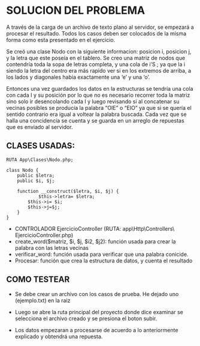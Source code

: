 # SOLUCION DEL PROBLEMA
	
A través de la carga de un archivo de texto plano al servidor, se empezará a procesar el resultado. Todos los casos deben ser colocados de la misma forma como esta presentado en el ejercicio.

Se creó una clase Nodo con la siguiente informacion: posicion i, posicion j, y la letra que este poseía en el tablero. Se creo una matriz de nodos que contendría toda la sopa de letras completa, y una cola de i’S ; ya que la i siendo la letra del centro era más rapido ver si en los extremos de arriba, a los lados y diagonales habia exactamente una ‘e’ y una ‘o’.
	
Entonces una vez guardados los datos  en la estructuras se tendría una cola con cada I y su posición por lo que no es necesario recorrer toda la matriz sino solo ir desencolando cada I y luego revisando si al concatenar su vecinas posibles se producía la palabra “OIE” o “EIO” ya que si se quería el sentido contrario era igual a voltear la palabra buscada. Cada vez que se halla una concidencia se cuenta y se guarda en un arreglo de repuestas que es enviado al servidor.

## CLASES USADAS:

	RUTA App\Clases\Nodo.php;

	class Nodo {
  		public $letra;
		public $i, $j;
	
		function __construct($letra, $i, $j) {
      			$this->letra= $letra;
	  		$this->i= $i;
	  		$this->j=$j;
  	 	}
	}

- CONTROLADOR EjercicioController (RUTA: app\Http\Controllers\ EjercicioController.php)
- create_word($matriz, $i, $j, $i2, $j2): función usada para crear la palabra con las letras vecinas
- verificar_word: función usada para verificar que una palabra conicide.
- Procesar: función que crea la estructura de datos, y cuenta el resultado

## COMO TESTEAR

- Se debe crear un archivo con los casos de prueba. He dejado uno (ejemplo.txt) en la raiz

- Luego se abre la ruta principal del proyecto donde dice examinar se selecciona el archivo creado y se presiona el boton subir.

- Los datos empezaran a procesarse de acuerdo a lo anteriormente explicado y obtendrá una repuesta.



